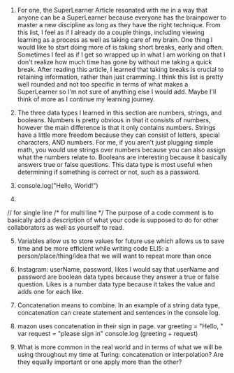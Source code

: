 1. For one, the SuperLearner Article resonated with me in a way that anyone can be a SuperLearner because everyone has the brainpower to master a new discipline as long as they have the right technique.
From this list, I feel as if I already do a couple things, including viewing learning as a process as well as taking care of my brain. One thing I would like to start doing more of is taking short breaks, early and often. Sometimes I feel as if I get so wrapped up in what I am working on that I don't realize how much time has gone by without me taking a quick break. After reading this article, I learned that taking breaks is crucial to retaining information, rather than just cramming. I think this list is pretty well rounded and not too specific in terms of what makes a SuperLearner so I'm not sure of anything else I would add. Maybe I'll think of more as I continue my learning journey.

2. The three data types I learned in this section are numbers, strings, and booleans. Numbers is pretty obvious in that it consists of numbers, however the main difference is that it only contains numbers.
Strings have a little more freedom because they can consist of letters, special characters, AND numbers. For me, if you aren't just plugging simple math, you would use strings over numbers because you can also assign what the numbers relate to.
Booleans are interesting because it basically answers true or false questions. This data type is most useful when determining if something is correct or not, such as a password.

3. console.log("Hello, World!")

4.
// for single line
/* for multi line */
The purpose of a code comment is to basically add a description of what your code is supposed to do for other collaborators as well as yourself to read.

5. Variables allow us to store values for future use which allows us to save time and be more efficient while writing code
ELI5: a person/place/thing/idea that we will want to repeat more than once

6. Instagram: userName, password, likes
I would say that userName and password are boolean data types because they answer a true or false question. Likes is a number data type because it takes the value and adds one for each like.

7. Concatenation means to combine. In an example of a string data type, concatenation can create statement and sentences in the console log.

8. mazon uses concatenation in their sign in page.
var greeting = "Hello, "
var request = "please sign in"
console.log (greeting + request)

9. What is more common in the real world and in terms of what we will be using throughout my time at Turing: concatenation or interpolation? Are they equally important or one apply more than the other?
